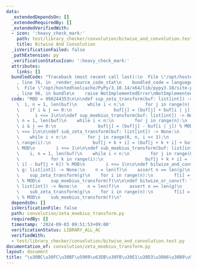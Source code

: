 ```yaml
---
data:
  _extendedDependsOn: []
  _extendedRequiredBy: []
  _extendedVerifiedWith:
  - icon: ':heavy_check_mark:'
    path: test/library_checker/convolution/bitwise_and_convolution.test.py
    title: Bitwise And Convolution
  _isVerificationFailed: false
  _pathExtension: py
  _verificationStatusIcon: ':heavy_check_mark:'
  attributes:
    links: []
  bundledCode: "Traceback (most recent call last):\n  File \"/opt/hostedtoolcache/PyPy/3.10.14/x64/lib/pypy3.10/site-packages/onlinejudge_verify/documentation/build.py\"\
    , line 76, in _render_source_code_stat\n    bundled_code = language.bundle(\n\
    \  File \"/opt/hostedtoolcache/PyPy/3.10.14/x64/lib/pypy3.10/site-packages/onlinejudge_verify/languages/python.py\"\
    , line 96, in bundle\n    raise NotImplementedError\nNotImplementedError\n"
  code: "MOD = 998244353\n\n\ndef sup_zeta_transform(buf: list[int]) -> None:\n  \
    \  i, n = 1, len(buf)\n    while i < n:\n        for j in range(n):\n        \
    \    if i & j == 0:\n                buf[j] = (buf[j] + buf[i | j]) % MOD\n  \
    \      i <<= 1\n\n\ndef sup_moebius_transform(buf: list[int]) -> None:\n    i,\
    \ n = 1, len(buf)\n    while i < n:\n        for j in range(n):\n            if\
    \ i & j == 0:\n                buf[j] = (buf[j] - buf[i | j]) % MOD\n        i\
    \ <<= 1\n\n\ndef sub_zeta_transform(buf: list[int]) -> None:\n    i, n = 1, len(buf)\n\
    \    while i < n:\n        for j in range(0, n, i << 1):\n            for k in\
    \ range(i):\n                buf[j + k + i] = (buf[j + k + i] + buf[j + k]) %\
    \ MOD\n        i <<= 1\n\n\ndef sub_moebius_transform(buf: list[int]) -> None:\n\
    \    i, n = 1, len(buf)\n    while i < n:\n        for j in range(0, n, i << 1):\n\
    \            for k in range(i):\n                buf[j + k + i] = (buf[j + k +\
    \ i] - buf[j + k]) % MOD\n        i <<= 1\n\n\ndef bitwize_and_conv(f: list[int],\
    \ g: list[int]) -> None:\n    n = len(f)\n    assert n == len(g)\n    sup_zeta_transform(f)\n\
    \    sup_zeta_transform(g)\n    for i in range(n):\n        f[i] = f[i] * g[i]\
    \ % MOD\n    sup_moebius_transform(f)\n\n\ndef bitwize_or_conv(f: list[int], g:\
    \ list[int]) -> None:\n    n = len(f)\n    assert n == len(g)\n    sub_zeta_transform(f)\n\
    \    sub_zeta_transform(g)\n    for i in range(n):\n        f[i] = f[i] * g[i]\
    \ % MOD\n    sub_moebius_transform(f)\n"
  dependsOn: []
  isVerificationFile: false
  path: convolution/zeta_moebius_transform.py
  requiredBy: []
  timestamp: '2024-09-03 09:51:53+09:00'
  verificationStatus: LIBRARY_ALL_AC
  verifiedWith:
  - test/library_checker/convolution/bitwise_and_convolution.test.py
documentation_of: convolution/zeta_moebius_transform.py
layout: document
title: "\u30BC\u30FC\u30BF\u5909\u63DB\u30FB\u30E1\u30D3\u30A6\u30B9\u5909\u63DB"
---
```

